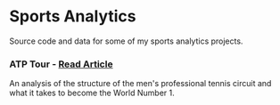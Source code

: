 # Sports Analytics
Source code and data for some of my sports analytics projects. 

### ATP Tour - [Read Article](https://www.bruinsportsanalytics.com/atptour)

An analysis of the structure of the men's professional tennis circuit and what it takes to become the World Number 1.